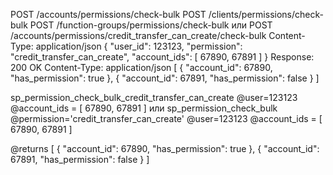 POST /accounts/permissions/check-bulk
POST /clients/permissions/check-bulk
POST /function-groups/permissions/check-bulk
или
POST /accounts/permissions/credit_transfer_can_create/check-bulk
Content-Type: application/json
{
    "user_id": 123123,
    "permission": "credit_transfer_can_create",
    "account_ids": [ 67890, 67891 ]
}
Response: 200 OK
Content-Type: application/json
[
    {
        "account_id": 67890,
        "has_permission": true
    },
    {
        "account_id": 67891,
        "has_permission": false
    }
]

sp_permission_check_bulk_credit_transfer_can_create @user=123123 @account_ids = [ 67890, 67891 ]
или
sp_permission_check_bulk @permission='credit_transfer_can_create' @user=123123 @account_ids = [ 67890, 67891 ]

@returns
[
    {
        "account_id": 67890,
        "has_permission": true
    },
    {
        "account_id": 67891,
        "has_permission": false
    }
]
